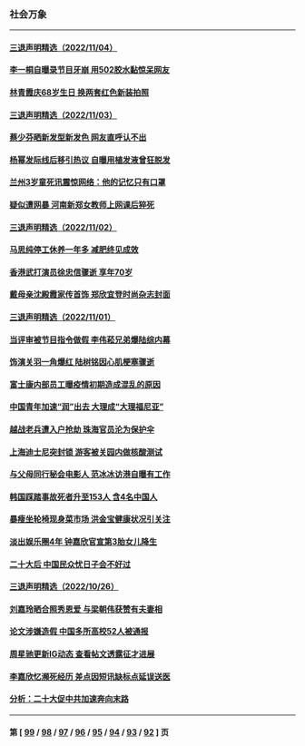 ### 社会万象
---
#### [三退声明精选（2022/11/04）](../../pages/ncid282/n13860006.md) 
#### [李一桐自曝录节目牙崩 用502胶水黏惊呆网友](../../pages/ncid282/n13859793.md) 
#### [林青霞庆68岁生日 换两套红色新装拍照](../../pages/ncid282/n13859726.md) 
#### [三退声明精选（2022/11/03）](../../pages/ncid282/n13859239.md) 
#### [蔡少芬晒新发型新发色 网友直呼认不出](../../pages/ncid282/n13859086.md) 
#### [杨幂发际线后移引热议 自曝用植发液曾狂脱发](../../pages/ncid282/n13859024.md) 
#### [兰州3岁童死讯震惊网络：他的记忆只有口罩](../../pages/ncid282/n13858905.md) 
#### [疑似遭网暴 河南新郑女教师上网课后猝死](../../pages/ncid282/n13858283.md) 
#### [三退声明精选（2022/11/02）](../../pages/ncid282/n13858389.md) 
#### [马思纯停工休养一年多 减肥终见成效](../../pages/ncid282/n13858229.md) 
#### [香港武打演员徐忠信骤逝 享年70岁](../../pages/ncid282/n13858141.md) 
#### [戴母亲沈殿霞家传首饰 郑欣宜登时尚杂志封面](../../pages/ncid282/n13858162.md) 
#### [三退声明精选（2022/11/01）](../../pages/ncid282/n13857581.md) 
#### [当评审被节目指令做假 李伟菘兄弟爆陆综内幕](../../pages/ncid282/n13857365.md) 
#### [饰演关羽一角爆红 陆树铭因心肌梗塞骤逝](../../pages/ncid282/n13857451.md) 
#### [富士康内部员工曝疫情初期造成混乱的原因](../../pages/ncid282/n13857074.md) 
#### [中国青年加速“润”出去 大理成“大理福尼亚”](../../pages/ncid282/n13857117.md) 
#### [越战老兵遭入户抢劫 珠海官员沦为保护伞](../../pages/ncid282/n13854212.md) 
#### [上海迪士尼突封锁 游客被关园内做核酸测试](../../pages/ncid282/n13856630.md) 
#### [与父母同行秘会电影人 范冰冰访港自曝有工作](../../pages/ncid282/n13855876.md) 
#### [韩国踩踏事故死者升至153人 含4名中国人](../../pages/ncid282/n13855743.md) 
#### [暴瘦坐轮椅现身菜市场 洪金宝健康状况引关注](../../pages/ncid282/n13855011.md) 
#### [淡出娱乐圈4年 钟嘉欣官宣第3胎女儿降生](../../pages/ncid282/n13854291.md) 
#### [二十大后  中国民众忧日子会不好过](../../pages/ncid282/n13853567.md) 
#### [三退声明精选（2022/10/26）](../../pages/ncid282/n13853638.md) 
#### [刘嘉玲晒合照秀恩爱 与梁朝伟获赞有夫妻相](../../pages/ncid282/n13853471.md) 
#### [论文涉嫌造假 中国多所高校52人被通报](../../pages/ncid282/n13852990.md) 
#### [周星驰更新IG动态 查看帖文透露征才进展](../../pages/ncid282/n13852782.md) 
#### [李嘉欣忆濒死经历 差点因短讯缺标点延误送医](../../pages/ncid282/n13852727.md) 
#### [分析：二十大促中共加速奔向末路](../../pages/ncid282/n13852110.md) 

---
#### 第 [ [99](./99.md) / [98](./98.md) / [97](./97.md) / [96](./96.md) / [95](./95.md) / [94](./94.md) / [93](./93.md) / [92](./92.md) ] 页
